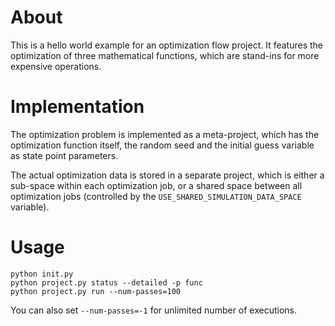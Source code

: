 # About

This is a hello world example for an optimization flow project.
It features the optimization of three mathematical functions, which are
stand-ins for more expensive operations.

# Implementation

The optimization problem is implemented as a meta-project, which has the
optimization function itself, the random seed and the initial guess variable
as state point parameters.

The actual optimization data is stored in a separate project, which is either
a sub-space within each optimization job, or a shared space between all
optimization jobs (controlled by the `USE_SHARED_SIMULATION_DATA_SPACE` variable).

# Usage

```
python init.py
python project.py status --detailed -p func
python project.py run --num-passes=100
```
You can also set `--num-passes=-1` for unlimited number of executions.
